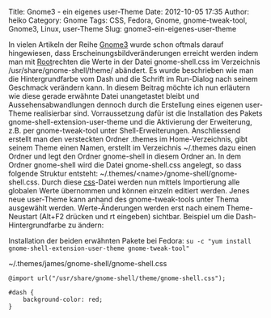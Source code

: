 Title: Gnome3 - ein eigenes user-Theme
Date: 2012-10-05 17:35
Author: heiko
Category: Gnome
Tags: CSS, Fedora, Gnome, gnome-tweak-tool, Gnome3, Linux, user-Theme
Slug: gnome3-ein-eigenes-user-theme

In vielen Artikeln der Reihe [Gnome3][] wurde schon oftmals darauf
hingewiesen, dass Erscheinungsbildveränderungen erreicht werden indem
man mit [Root][]rechten die Werte in der Datei gnome-shell.css im
Verzeichnis /usr/share/gnome-shell/theme/ abändert. Es wurde beschrieben
wie man die Hintergrundfarbe vom Dash und die Schrift im Run-Dialog nach
seinem Geschmack verändern kann. In diesem Beitrag möchte ich nun
erläutern wie diese gerade erwähnte Datei unangetastet bleibt und
Aussehensabwandlungen dennoch durch die Erstellung eines eigenen
user-Theme realisierbar sind. Vorraussetzung dafür ist die Installation
des Pakets gnome-shell-extension-user-theme und die Aktivierung der
Erweiterung, z.B. per gnome-tweak-tool unter Shell-Erweiterungen.
Anschliessend erstellt man den versteckten Ordner .themes im
Home-Verzeichnis, gibt seinem Theme einen Namen, erstellt im Verzeichnis
\~/.themes dazu einen Ordner und legt den Ordner gnome-shell in diesem
Ordner an. In dem Ordner gnome-shell wird die Datei gnome-shell.css
angelegt, so dass folgende Struktur entsteht:
\~/.themes/\<name\>/gnome-shell/gnome-shell.css. Durch diese
[css][]-Datei werden nun mittels Importierung alle globalen Werte
übernommen und können einzeln editiert werden. Jenes neue user-Theme
kann anhand des gnome-tweak-tools unter Thema ausgewählt werden.
Werte-Änderungen werden erst nach einem Theme-Neustart (Alt+F2 drücken
und rt eingeben) sichtbar. Beispiel um die Dash-Hintergrundfarbe zu
ändern:

Installation der beiden erwähnten Pakete bei Fedora:
`su -c "yum install gnome-shell-extension-user-theme gnome-tweak-tool"`

\~/.themes/james/gnome-shell/gnome-shell.css

    @import url("/usr/share/gnome-shell/theme/gnome-shell.css");

    #dash {
        background-color: red;
    }

  [Gnome3]: https://de.wikipedia.org/wiki/Gnome "WP:Gnome"
  [Root]: https://de.wikipedia.org/wiki/Root-Konto "WP:Root"
  [css]: https://de.wikipedia.org/wiki/Cascading_Style_Sheets "WP:CSS"
